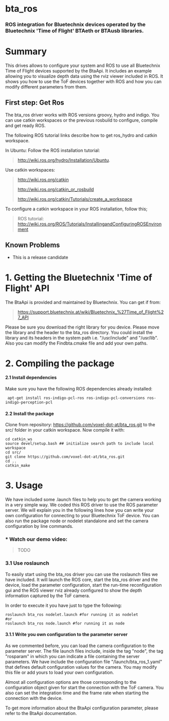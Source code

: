 bta_ros
===================
### ROS integration for Bluetechnix devices operated by the Bluetechnix 'Time of Flight' BTAeth or BTAusb libraries. ###

# Summary #

This drives allows to configure your system and ROS to use all Bluetechnix Time of Flight devices supported by the BtaApi.
It includes an example allowing you to visualize depth data using the rviz viewer included in ROS.
It shows you how to use the ToF devices together with ROS and how you can modify different parameters from them.

## First step: Get Ros ##

The bta_ros driver works with ROS versions groovy, hydro and indigo. You can use catkin workspaces or the previous rosbuild to configure, compile and get ready ROS.

The following ROS tutorial links describe how to get ros_hydro and catkin workspace.

In Ubuntu:
Follow the ROS installation tutorial: 
>http://wiki.ros.org/hydro/Installation/Ubuntu.

Use catkin workspaces:
>http://wiki.ros.org/catkin 
>
>http://wiki.ros.org/catkin_or_rosbuild
>
>http://wiki.ros.org/catkin/Tutorials/create_a_workspace

To configure a catkin workspace in your ROS installation, follow this; 
>ROS tutorial: http://wiki.ros.org/ROS/Tutorials/InstallingandConfiguringROSEnvironment

## Known Problems ##

* This is a release candidate

# 1. Getting the Bluetechnix 'Time of Flight' API #

The BtaApi is provided and maintained by Bluetechnix. You can get if from:

> https://support.bluetechnix.at/wiki/Bluetechnix_%27Time_of_Flight%27_API
 
Please be sure you download the right library for you device. Please move the library and the header to the bta_ros directory. You could install the library and its headers in the system path i.e. "/usr/include" and "/usr/lib". Also you can modify the Findbta.cmake file and add your own paths.

# 2. Compiling the package #

#### 2.1 Install dependencies ####

Make sure you have the following ROS dependencies already installed:
<pre><code> apt-get install ros-indigo-pcl-ros ros-indigo-pcl-conversions ros-indigo-perception-pcl 
</code></pre>

#### 2.2 Install the package ####

Clone from repository: https://github.com/voxel-dot-at/bta_ros.git
to the src/ folder in your catkin workspace.
Now compile it with:
<pre><code>cd catkin_ws
source devel/setup.bash ## initialize search path to include local workspace
cd src/
git clone https://github.com/voxel-dot-at/bta_ros.git
cd ..
catkin_make
</code></pre>

# 3. Usage #

We have included some .launch files to help you to get the camera working in a very simple way. We coded this ROS driver to use the ROS parameter server. We will explain you in the following lines how you can write your own configuration for connecting to your Bluetechnix ToF device. You can also run the package node or nodelet standalone and set the camera configuration by line commands.

### * Watch our demo video:  ###

> TODO

### 3.1 Use roslaunch ###
To easily start using the bta_ros driver you can use the roslaunch files we have included. It will launch the ROS core, start the bta_ros driver and the device, load the parameter configuration, start the run-time reconfiguration gui and the ROS viewer rviz already configured to show the depth information captured by the ToF camera.

In order to execute it you have just to type the following:

<pre><code>roslaunch bta_ros nodelet.launch #for running it as nodelet
#or
roslaunch bta_ros node.launch #for running it as node
</code></pre>

#### 3.1.1 Write you own configuration to the parameter server ####

As we commented before, you can load the camera configuration to the parameter server. The file launch files include, inside the tag "node", the tag "rosparam" in which you can indicate a file containing the server parameters. We have include the configuration file "/launch/bta_ros_1.yaml" that defines default configuration values for the camera. You may modify this file or add yours to load your own configuration.

Almost all configuration options are those corresponding to the configuration object given for start the connection with the ToF camera. You also can set the integration time and the frame rate when starting the connection with the device.

To get more information about the BtaApi configuration parameter, please refer to the BtaApi documentation.

